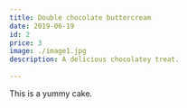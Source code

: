 ```yaml
---
title: Double chocolate buttercream
date: 2019-06-19
id: 2
price: 3
image: ./image1.jpg
description: A delicious chocolatey treat.
 
---
```


This is a yummy cake.
